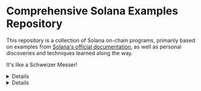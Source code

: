 # Comprehensive Solana Examples Repository

This repository is a collection of Solana on-chain programs, primarily based on examples from [Solana's official documentation](https://solana.com/docs/programs/examples), as well as personal discoveries and techniques learned along the way.

It's like a Schweizer Messer!

<details>

### Useful docs during learning process

[Program Examples](https://solana.com/docs/programs/examples)  
[anchor lang docs.rs](https://docs.rs/anchor-lang/latest/anchor_lang/index.html)  
[solana web3.js](https://solana.com/docs/clients/javascript)  
[Initializing Accounts in Solana and Anchor - from rareskills](https://www.rareskills.io/post/solana-initialize-account)  
[solana cook book](https://solanacookbook.com/)  




</details>

<details>

### Solana Examples & Tricks
[Hello World on Solana.](./programs/hello_solana/src/instructions/initialized.rs)  
[Use real-time Pyth data in Solana.](./programs/hello_solana/src/instructions/price_updater.rs)  
[Store and retrieve data using Solana accounts.](./programs/hello_solana/src/instructions/create.rs)  
[Storing global state - Counter.](./programs/hello_solana/src/instructions/counter.rs)  
[Custom #[error_code]](./programs/hello_solana/src/instructions/error.rs)  
[Saving per-user state - Favorites](./programs/hello_solana/src/instructions/favorites.rs)
[Check that the accounts provided in incoming instructions meet particular criteria.](./programs/hello_solana/src/instructions/check_account.rs)



</details>